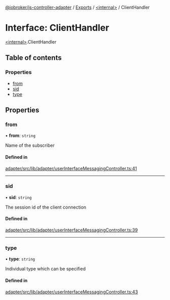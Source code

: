 [@iobroker/js-controller-adapter](../README.md) / [Exports](../modules.md) / [\<internal\>](../modules/internal_.md) / ClientHandler

# Interface: ClientHandler

[\<internal\>](../modules/internal_.md).ClientHandler

## Table of contents

### Properties

- [from](internal_.ClientHandler.md#from)
- [sid](internal_.ClientHandler.md#sid)
- [type](internal_.ClientHandler.md#type)

## Properties

### from

• **from**: `string`

Name of the subscriber

#### Defined in

[adapter/src/lib/adapter/userInterfaceMessagingController.ts:41](https://github.com/ioBroker/ioBroker.js-controller/blob/8055a2557df8dde044ef06d40117396b9c86cabc/packages/adapter/src/lib/adapter/userInterfaceMessagingController.ts#L41)

___

### sid

• **sid**: `string`

The session id of the client connection

#### Defined in

[adapter/src/lib/adapter/userInterfaceMessagingController.ts:39](https://github.com/ioBroker/ioBroker.js-controller/blob/8055a2557df8dde044ef06d40117396b9c86cabc/packages/adapter/src/lib/adapter/userInterfaceMessagingController.ts#L39)

___

### type

• **type**: `string`

Individual type which can be specified

#### Defined in

[adapter/src/lib/adapter/userInterfaceMessagingController.ts:43](https://github.com/ioBroker/ioBroker.js-controller/blob/8055a2557df8dde044ef06d40117396b9c86cabc/packages/adapter/src/lib/adapter/userInterfaceMessagingController.ts#L43)
